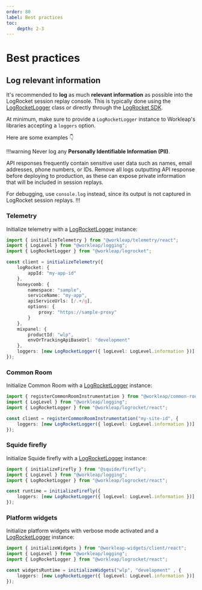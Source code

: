 ```yaml
---
order: 80
label: Best practices
toc:
    depth: 2-3
---
```


# Best practices

## Log relevant information

It's recommended to **log** as much **relevant information** as possible into the LogRocket session replay console. This is typically done using the [LogRocketLogger](../../reference/LogRocketLogger.md) class or directly through the [LogRocket SDK](https://docs.logrocket.com/reference/console).

At minimum, make sure to provide a `LogRocketLogger` instance to Workleap's libraries accepting a `loggers` option.

Here are some examples :point_down:

!!!warning
Never log any **Personally Identifiable Information (PII)**.

API responses frequently contain sensitive user data such as names, email addresses, phone numbers, or IDs. Remove all logs outputting API response before deploying to production, as these can expose private information that will be included in session replays.

For debugging, use `console.log` instead, since its output is not captured in LogRocket session replays.
!!!

### Telemetry

Initialize telemetry with a [LogRocketLogger](../../reference/LogRocketLogger.md) instance:

```ts
import { initializeTelemetry } from "@workleap/telemetry/react";
import { LogLevel } from "@workleap/logging";
import { LogRocketLogger } from "@workleap/logrocket";

const client = initializeTelemetry({
    logRocket: {
        appId: "my-app-id"
    },
    honeycomb: {
        namespace: "sample",
        serviceName: "my-app",
        apiServiceUrls: [/.+/g],
        options: {
            proxy: "https://sample-proxy"
        }
    },
    mixpanel: {
        productId: "wlp",
        envOrTrackingApiBaseUrl: "development"
    },
    loggers: [new LogRocketLogger({ logLevel: LogLevel.information })]
});
```

### Common Room

Initialize Common Room with a [LogRocketLogger](../../reference/LogRocketLogger.md) instance:

```ts !#6
import { registerCommonRoomInstrumentation } from "@workleap/common-room/react";
import { LogLevel } from "@workleap/logging";
import { LogRocketLogger } from "@workleap/logrocket/react";

const client = registerCommonRoomInstrumentation("my-site-id", {
    loggers: [new LogRocketLogger({ logLevel: LogLevel.information })]
});
```

### Squide firefly

Initialize Squide firefly with a [LogRocketLogger](../../reference/LogRocketLogger.md) instance:

```ts !#6
import { initializeFirefly } from "@squide/firefly";
import { LogLevel } from "@workleap/logging";
import { LogRocketLogger } from "@workleap/logrocket/react";

const runtime = initializeFirefly({
    loggers: [new LogRocketLogger({ logLevel: LogLevel.information })]
});
```

### Platform widgets

Initialize platform widgets with verbose mode activated and a [LogRocketLogger](../../reference/LogRocketLogger.md) instance:

```ts !#6
import { initializeWidgets } from "@workleap-widgets/client/react";
import { LogLevel } from "@workleap/logging";
import { LogRocketLogger } from "@workleap/logrocket/react";

const widgetsRuntime = initializeWidgets("wlp", "development" , {
    loggers: [new LogRocketLogger({ logLevel: LogLevel.information })]
});
```

